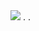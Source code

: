<img src="https://github-readme-stats.vercel.app/api?username=theaayushdev&show_icons=true&show=reviews,prs_merged,prs_merged_percentage&theme=dark&cache_seconds=1800" />
.
.
